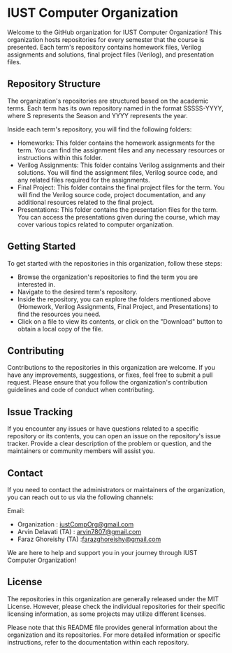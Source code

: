 IUST Computer Organization
=================================
Welcome to the GitHub organization for IUST Computer Organization! This organization hosts repositories for every semester that the course is presented. Each term's repository contains homework files, Verilog assignments and solutions, final project files (Verilog), and presentation files.

## Repository Structure
The organization's repositories are structured based on the academic terms. Each term has its own repository named in the format SSSSS-YYYY, where S represents the Season and YYYY represents the year.

Inside each term's repository, you will find the following folders:
- Homeworks: This folder contains the homework assignments for the term. You can find the assignment files and any necessary resources or instructions within this folder.
- Verilog Assignments: This folder contains Verilog assignments and their solutions. You will find the assignment files, Verilog source code, and any related files required for the assignments.
- Final Project: This folder contains the final project files for the term. You will find the Verilog source code, project documentation, and any additional resources related to the final project.
- Presentations: This folder contains the presentation files for the term. You can access the presentations given during the course, which may cover various topics related to computer organization.

## Getting Started
To get started with the repositories in this organization, follow these steps:
- Browse the organization's repositories to find the term you are interested in.
- Navigate to the desired term's repository.
- Inside the repository, you can explore the folders mentioned above (Homework, Verilog Assignments, Final Project, and Presentations) to find the resources you need.
- Click on a file to view its contents, or click on the "Download" button to obtain a local copy of the file.

## Contributing
Contributions to the repositories in this organization are welcome. If you have any improvements, suggestions, or fixes, feel free to submit a pull request. Please ensure that you follow the organization's contribution guidelines and code of conduct when contributing.

## Issue Tracking
If you encounter any issues or have questions related to a specific repository or its contents, you can open an issue on the repository's issue tracker. Provide a clear description of the problem or question, and the maintainers or community members will assist you.

## Contact
If you need to contact the administrators or maintainers of the organization, you can reach out to us via the following channels:

Email: 
- Organization : iustCompOrg@gmail.com 
- Arvin Delavati (TA)  : arvin7807@gmail.com
- Faraz Ghoreishy (TA) :farazghoreishy@gmail.com

We are here to help and support you in your journey through IUST Computer Organization!

## License
The repositories in this organization are generally released under the MIT License. However, please check the individual repositories for their specific licensing information, as some projects may utilize different licenses.

Please note that this README file provides general information about the organization and its repositories. For more detailed information or specific instructions, refer to the documentation within each repository.
